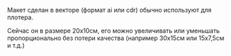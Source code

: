 Макет сделан в векторе (формат ai или cdr) обычно используют для плотера.

Сейчас он в размере 20х10см, его можно увеличивать или уменьшать пропорционально без потери качества (например 30х15см или 15х7,5см и т.д.)
